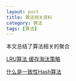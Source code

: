 ```yaml
---
layout: post
title: 算法相关资料
category: 算法
tags: [算法]
---
```


本文总结了算法相关的聚合

[LRU算法 缓存淘汰策略](https://www.cnblogs.com/Dhouse/p/8615481.html)

[什么是一致性Hash算法](https://zhuanlan.zhihu.com/p/34985026)

[]()

[]()

[]()
